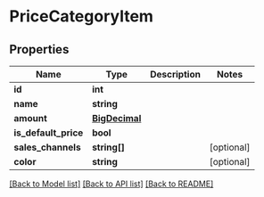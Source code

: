 # PriceCategoryItem

## Properties
Name | Type | Description | Notes
------------ | ------------- | ------------- | -------------
**id** | **int** |  | 
**name** | **string** |  | 
**amount** | [**BigDecimal**](BigDecimal.md) |  | 
**is_default_price** | **bool** |  | 
**sales_channels** | **string[]** |  | [optional] 
**color** | **string** |  | [optional] 

[[Back to Model list]](../README.md#documentation-for-models) [[Back to API list]](../README.md#documentation-for-api-endpoints) [[Back to README]](../README.md)


